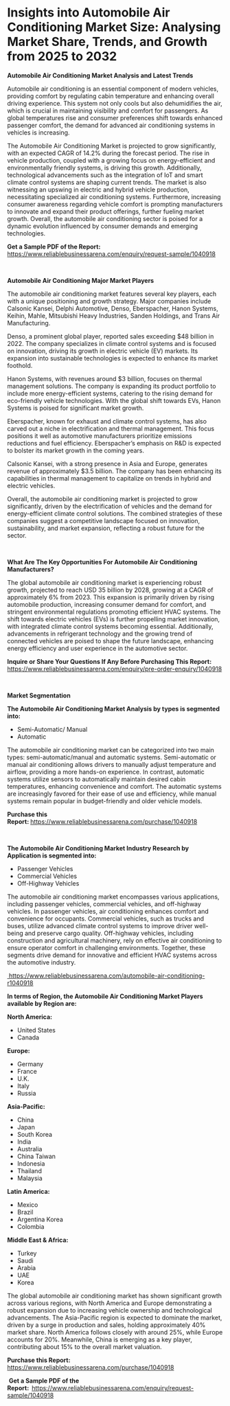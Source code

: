 <p><h1>Insights into Automobile Air Conditioning Market Size: Analysing Market Share, Trends, and Growth from 2025 to 2032</h1></p><p><strong>Automobile Air Conditioning Market Analysis and Latest Trends</strong></p>
<p><p>Automobile air conditioning is an essential component of modern vehicles, providing comfort by regulating cabin temperature and enhancing overall driving experience. This system not only cools but also dehumidifies the air, which is crucial in maintaining visibility and comfort for passengers. As global temperatures rise and consumer preferences shift towards enhanced passenger comfort, the demand for advanced air conditioning systems in vehicles is increasing.</p><p>The Automobile Air Conditioning Market is projected to grow significantly, with an expected CAGR of 14.2% during the forecast period. The rise in vehicle production, coupled with a growing focus on energy-efficient and environmentally friendly systems, is driving this growth. Additionally, technological advancements such as the integration of IoT and smart climate control systems are shaping current trends. The market is also witnessing an upswing in electric and hybrid vehicle production, necessitating specialized air conditioning systems. Furthermore, increasing consumer awareness regarding vehicle comfort is prompting manufacturers to innovate and expand their product offerings, further fueling market growth. Overall, the automobile air conditioning sector is poised for a dynamic evolution influenced by consumer demands and emerging technologies.</p></p>
<p><strong>Get a Sample PDF of the Report:&nbsp;</strong> <a href="https://www.reliablebusinessarena.com/enquiry/request-sample/1040918?utm_campaign=3297&utm_medium=2&utm_source=Github&utm_content=ia&utm_term=18042025&utm_id=automobile-air-conditioning">https://www.reliablebusinessarena.com/enquiry/request-sample/1040918</a></p>
<p>&nbsp;</p>
<p><strong>Automobile Air Conditioning Major Market Players</strong></p>
<p><p>The automobile air conditioning market features several key players, each with a unique positioning and growth strategy. Major companies include Calsonic Kansei, Delphi Automotive, Denso, Eberspacher, Hanon Systems, Keihin, Mahle, Mitsubishi Heavy Industries, Sanden Holdings, and Trans Air Manufacturing. </p><p>Denso, a prominent global player, reported sales exceeding $48 billion in 2022. The company specializes in climate control systems and is focused on innovation, driving its growth in electric vehicle (EV) markets. Its expansion into sustainable technologies is expected to enhance its market foothold.</p><p>Hanon Systems, with revenues around $3 billion, focuses on thermal management solutions. The company is expanding its product portfolio to include more energy-efficient systems, catering to the rising demand for eco-friendly vehicle technologies. With the global shift towards EVs, Hanon Systems is poised for significant market growth.</p><p>Eberspacher, known for exhaust and climate control systems, has also carved out a niche in electrification and thermal management. This focus positions it well as automotive manufacturers prioritize emissions reductions and fuel efficiency. Eberspacher’s emphasis on R&D is expected to bolster its market growth in the coming years.</p><p>Calsonic Kansei, with a strong presence in Asia and Europe, generates revenue of approximately $3.5 billion. The company has been enhancing its capabilities in thermal management to capitalize on trends in hybrid and electric vehicles.</p><p>Overall, the automobile air conditioning market is projected to grow significantly, driven by the electrification of vehicles and the demand for energy-efficient climate control solutions. The combined strategies of these companies suggest a competitive landscape focused on innovation, sustainability, and market expansion, reflecting a robust future for the sector.</p></p>
<p>&nbsp;</p>
<p><strong>What Are The Key Opportunities For Automobile Air Conditioning Manufacturers?</strong></p>
<p><p>The global automobile air conditioning market is experiencing robust growth, projected to reach USD 35 billion by 2028, growing at a CAGR of approximately 6% from 2023. This expansion is primarily driven by rising automobile production, increasing consumer demand for comfort, and stringent environmental regulations promoting efficient HVAC systems. The shift towards electric vehicles (EVs) is further propelling market innovation, with integrated climate control systems becoming essential. Additionally, advancements in refrigerant technology and the growing trend of connected vehicles are poised to shape the future landscape, enhancing energy efficiency and user experience in the automotive sector.</p></p>
<p><strong>Inquire or Share Your Questions If Any Before Purchasing This Report:</strong> <a href="https://www.reliablebusinessarena.com/enquiry/pre-order-enquiry/1040918?utm_campaign=3297&utm_medium=2&utm_source=Github&utm_content=ia&utm_term=18042025&utm_id=automobile-air-conditioning">https://www.reliablebusinessarena.com/enquiry/pre-order-enquiry/1040918</a></p>
<p>&nbsp;</p>
<p><strong>Market Segmentation</strong></p>
<p><strong>The Automobile Air Conditioning Market Analysis by types is segmented into:</strong></p>
<p><ul><li>Semi-Automatic/ Manual</li><li>Automatic</li></ul></p>
<p><p>The automobile air conditioning market can be categorized into two main types: semi-automatic/manual and automatic systems. Semi-automatic or manual air conditioning allows drivers to manually adjust temperature and airflow, providing a more hands-on experience. In contrast, automatic systems utilize sensors to automatically maintain desired cabin temperatures, enhancing convenience and comfort. The automatic systems are increasingly favored for their ease of use and efficiency, while manual systems remain popular in budget-friendly and older vehicle models.</p></p>
<p><strong>Purchase this Report:&nbsp;</strong><a href="https://www.reliablebusinessarena.com/purchase/1040918?utm_campaign=3297&utm_medium=2&utm_source=Github&utm_content=ia&utm_term=18042025&utm_id=automobile-air-conditioning">https://www.reliablebusinessarena.com/purchase/1040918</a></p>
<p>&nbsp;</p>
<p><strong>The Automobile Air Conditioning Market Industry Research by Application is segmented into:</strong></p>
<p><ul><li>Passenger Vehicles</li><li>Commercial Vehicles</li><li>Off-Highway Vehicles</li></ul></p>
<p><p>The automobile air conditioning market encompasses various applications, including passenger vehicles, commercial vehicles, and off-highway vehicles. In passenger vehicles, air conditioning enhances comfort and convenience for occupants. Commercial vehicles, such as trucks and buses, utilize advanced climate control systems to improve driver well-being and preserve cargo quality. Off-highway vehicles, including construction and agricultural machinery, rely on effective air conditioning to ensure operator comfort in challenging environments. Together, these segments drive demand for innovative and efficient HVAC systems across the automotive industry.</p></p>
<p><a href="https://www.reliablebusinessarena.com/automobile-air-conditioning-r1040918?utm_campaign=3297&utm_medium=2&utm_source=Github&utm_content=ia&utm_term=18042025&utm_id=automobile-air-conditioning">&nbsp;https://www.reliablebusinessarena.com/automobile-air-conditioning-r1040918</a></p>
<p><strong>In terms of Region, the Automobile Air Conditioning Market Players available by Region are:</strong></p>
<p>
    <p> <strong> North America: </strong>
        <ul>
            <li>United States</li>
            <li>Canada</li>
        </ul>
        </p> 
    <p> <strong> Europe: </strong>
        <ul>
            <li>Germany</li>
            <li>France</li>
            <li>U.K.</li>
            <li>Italy</li>
            <li>Russia</li>
        </ul>
        </p> 
    <p> <strong> Asia-Pacific: </strong>
        <ul>
            <li>China</li>
            <li>Japan</li>
            <li>South Korea</li>
            <li>India</li>
            <li>Australia</li>
            <li>China Taiwan</li>
            <li>Indonesia</li>
            <li>Thailand</li>
            <li>Malaysia</li>
        </ul>
        </p> 
    <p> <strong> Latin America: </strong>
        <ul>
            <li>Mexico</li>
            <li>Brazil</li>
            <li>Argentina Korea</li>
            <li>Colombia</li>
        </ul>
        </p> 
    <p> <strong> Middle East & Africa: </strong>
        <ul>
            <li>Turkey</li>
            <li>Saudi</li>
            <li>Arabia</li>
            <li>UAE</li>
            <li>Korea</li>
        </ul>
    </p>
    </p>
<p><p>The global automobile air conditioning market has shown significant growth across various regions, with North America and Europe demonstrating a robust expansion due to increasing vehicle ownership and technological advancements. The Asia-Pacific region is expected to dominate the market, driven by a surge in production and sales, holding approximately 40% market share. North America follows closely with around 25%, while Europe accounts for 20%. Meanwhile, China is emerging as a key player, contributing about 15% to the overall market valuation.</p></p>
<p><strong>Purchase this Report: </strong><a href="https://www.reliablebusinessarena.com/purchase/1040918?utm_campaign=3297&utm_medium=2&utm_source=Github&utm_content=ia&utm_term=18042025&utm_id=automobile-air-conditioning">https://www.reliablebusinessarena.com/purchase/1040918</a></p>
<p>&nbsp;<strong>Get a Sample PDF of the Report:&nbsp;&nbsp;</strong><a href="https://www.reliablebusinessarena.com/enquiry/request-sample/1040918?utm_campaign=3297&utm_medium=2&utm_source=Github&utm_content=ia&utm_term=18042025&utm_id=automobile-air-conditioning">https://www.reliablebusinessarena.com/enquiry/request-sample/1040918</a></p>
<p><strong></strong></p>
<p><p></p><p></p><p></p></p>